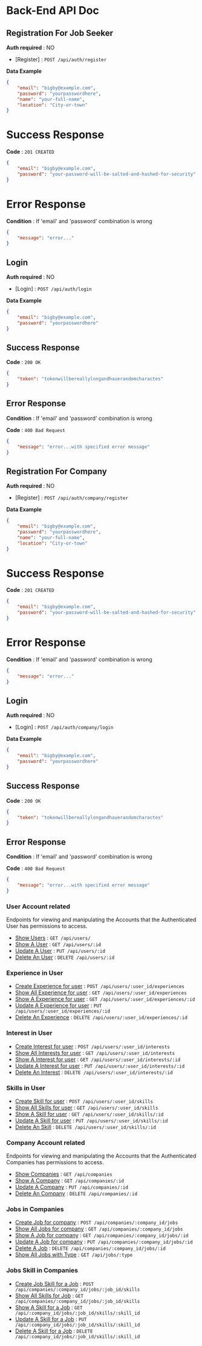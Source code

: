 # Back-End API Doc

## Registration For Job Seeker

**Auth required** : NO

* [Register] : `POST /api/auth/register`

**Data Example**

```json
{
	"email": "bigby@example.com",
	"password": "yourpasswordhere",
	"name": "your-full-name",
	"location": "City-or-town"
}
```
# Success Response

**Code** : `201 CREATED`

```json
{
	"email": "bigby@example.com",
	"password": "your-password-will-be-salted-and-hashed-for-security"
}
```

# Error Response

**Condition** : If 'email' and 'password' combination is wrong

```json
{
 	"message": "error..."
}
```

## Login

**Auth required** : NO

* [Login] : `POST /api/auth/login`

**Data Example**

```json
{
	"email": "bigby@example.com",
	"password": "yourpasswordhere"
}
```

## Success Response

**Code** : `200 OK`

```json
{
	"token": "tokenwillbereallylongandhaverandomcharactes"
}
```

## Error Response

**Condition** : If 'email' and 'password' combination is wrong

**Code** : `400 Bad Request`

```json
{
 	"message": "error...with specified error message"
}
```

## Registration For Company

**Auth required** : NO

* [Register] : `POST /api/auth/company/register`

**Data Example**

```json
{
	"email": "bigby@example.com",
	"password": "yourpasswordhere",
	"name": "your-full-name",
	"location": "City-or-town"
}
```
# Success Response

**Code** : `201 CREATED`

```json
{
	"email": "bigby@example.com",
	"password": "your-password-will-be-salted-and-hashed-for-security"
}
```

# Error Response

**Condition** : If 'email' and 'password' combination is wrong

```json
{
 	"message": "error..."
}
```

## Login

**Auth required** : NO

* [Login] : `POST /api/auth/company/login`

**Data Example**

```json
{
	"email": "bigby@example.com",
	"password": "yourpasswordhere"
}
```

## Success Response

**Code** : `200 OK`

```json
{
	"token": "tokenwillbereallylongandhaverandomcharactes"
}
```

## Error Response

**Condition** : If 'email' and 'password' combination is wrong

**Code** : `400 Bad Request`

```json
{
 	"message": "error...with specified error message"
}
```

### User Account related

Endpoints for viewing and manipulating the Accounts that the Authenticated User
has permissions to access.

* [Show Users](API_DOCS/user/user-get.md) : `GET /api/users/`
* [Show A User](API_DOCS/user/user-get.md) : `GET /api/users/:id`
* [Update A User](API_DOCS/user/user-put.md) : `PUT /api/users/:id`
* [Delete An User](API_DOCS/user/user-delete.md) : `DELETE /api/users/:id`

### Experience in User

* [Create Experience for user](API_DOCS/user/user-experience-post.md) : `POST /api/users/:user_id/experiences`
* [Show All Experience for user](API_DOCS/user/user-experience-get.md) : `GET /api/users/:user_id/experiences`
* [Show A Experience for user](API_DOCS/user/user-experience-get.md) : `GET /api/users/:user_id/experiences/:id`
* [Update A Experience for user](API_DOCS/user/user-experience-put.md) : `PUT /api/users/:user_id/experiences/:id`
* [Delete An Experience](API_DOCS/user/user-experience-delete.md) : `DELETE /api/users/:user_id/experiences/:id`

### Interest in User

* [Create Interest for user](API_DOCS/user/user-interest-post.md) : `POST /api/users/:user_id/interests`
* [Show All Interests for user](API_DOCS/user/user-interest-get.md) : `GET /api/users/:user_id/interests`
* [Show A Interest for user](API_DOCS/user/user-interest-get.md) : `GET /api/users/:user_id/interests/:id`
* [Update A Interest for user](API_DOCS/user/user-interest-put.md) : `PUT /api/users/:user_id/interests/:id`
* [Delete An Interest](API_DOCS/user/user-interest-delete.md) : `DELETE /api/users/:user_id/interests/:id`

### Skills in User

* [Create Skill for user](API_DOCS/user/user-skill-post.md) : `POST /api/users/:user_id/skills`
* [Show All Skills for user](API_DOCS/user/user-skill-get.md) : `GET /api/users/:user_id/skills`
* [Show A Skill for user](API_DOCS/user/user-skill-get.md) : `GET /api/users/:user_id/skills/:id`
* [Update A Skill for user](API_DOCS/user/user-skill-put.md) : `PUT /api/users/:user_id/skills/:id`
* [Delete An Skill](API_DOCS/user/user-skill-delete.md) : `DELETE /api/users/:user_id/skills/:id`

### Company Account related

Endpoints for viewing and manipulating the Accounts that the Authenticated Companies
has permissions to access.

* [Show Companies](API_DOCS/company/company-get.md) : `GET /api/companies`
* [Show A Company](API_DOCS/company/company-get.md) : `GET /api/companies/:id`
* [Update A Company](API_DOCS/company/company-put.md) : `PUT /api/companies/:id`
* [Delete An Company](API_DOCS/company/company-delete.md) : `DELETE /api/companies/:id`

### Jobs in Companies

* [Create Job for company](API_DOCS/company/company-job-post.md) : `POST /api/companies/:company_id/jobs`
* [Show All Jobs for company](API_DOCS/company/company-job-get.md) : `GET /api/companies/:company_id/jobs`
* [Show A Job for company](API_DOCS/company/company-job-get.md) : `GET /api/companies/:company_id/jobs/:id`
* [Update A Job for company](API_DOCS/company/company-job-put.md) : `PUT /api/companies/:company_id/jobs/:id`
* [Delete A Job](API_DOCS/company/company-job-delete.md) : `DELETE /api/companies/:company_id/jobs/:id`
* [Show All Jobs with Type](API_DOCS/company/job-type-get.md) : `GET /api/jobs/:type`

### Jobs Skill in Companies

* [Create Job Skill for a Job](API_DOCS/company/company-jobskill-post.md) : `POST /api/companies/:company_id/jobs/:job_id/skills`
* [Show All Skills for Job](API_DOCS/company/company-job-skill-get.md) : `GET /api/companies/:company_id/jobs/:job_id/skills`
* [Show A Skill for a Job](API_DOCS/company/company-job-skill-get.md) : `GET /api/:company_id/jobs/:job_id/skills/:skill_id`
* [Update A Skill for a Job](API_DOCS/company/company-job-skill-put.md) : `PUT /api/:company_id/jobs/:job_id/skills/:skill_id`
* [Delete A Skill for a Job](API_DOCS/company/company-job-skill-delete.md) : `DELETE /api/:company_id/jobs/:job_id/skills/:skill_id`